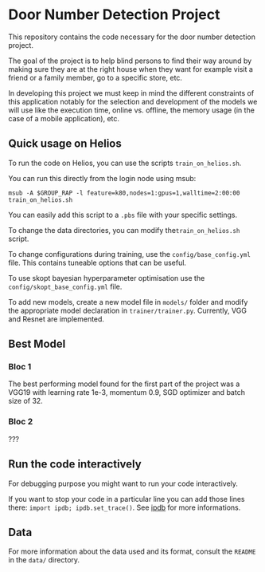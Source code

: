 # Door Number Detection Project

This repository contains the code necessary for the door number detection
project.

The goal of the project is to help blind persons to find their way around by
making sure they are at the right house when they want for example visit a
friend or a family member, go to a specific store, etc.

In developing this project we must keep in mind the different constraints of
this application notably for the selection and development of the models we
will use like the execution time, online vs. offline, the memory usage (in the
case of a mobile application), etc.

## Quick usage on Helios

To run the code on Helios, you can use the scripts `train_on_helios.sh`.

You can run this directly from the login node using msub:

`msub -A $GROUP_RAP -l feature=k80,nodes=1:gpus=1,walltime=2:00:00 train_on_helios.sh`

You can easily add this script to a `.pbs` file with your specific settings.

To change the data directories, you can modify the`train_on_helios.sh` script.

To change configurations during training, use the `config/base_config.yml` file.
This contains tuneable options that can be useful.

To use skopt bayesian hyperparameter optimisation use the
`config/skopt_base_config.yml` file.

To add new models, create a new model file in `models/` folder  and modify
the appropriate model declaration in `trainer/trainer.py`. Currently,
VGG and Resnet are implemented.

## Best Model

### Bloc 1
The best performing model found for the first part of the project was a VGG19
with learning rate 1e-3, momentum 0.9, SGD optimizer and batch size of 32.

### Bloc 2
???

## Run the code interactively
For debugging purpose you might want to run your code interactively.

If you want to stop your code in a particular line you can add those
lines there: `import ipdb; ipdb.set_trace()`.
See [ipdb](https://pypi.org/project/ipdb/) for more informations.

## Data
For more information about the data used and its format, consult the `README`
in the `data/` directory.
